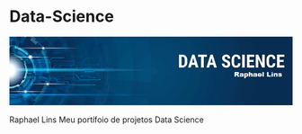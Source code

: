 # Data-Science

<p align="center">
  <img src="banner.png" >
</p>

Raphael Lins
Meu portífoio de projetos Data Science
